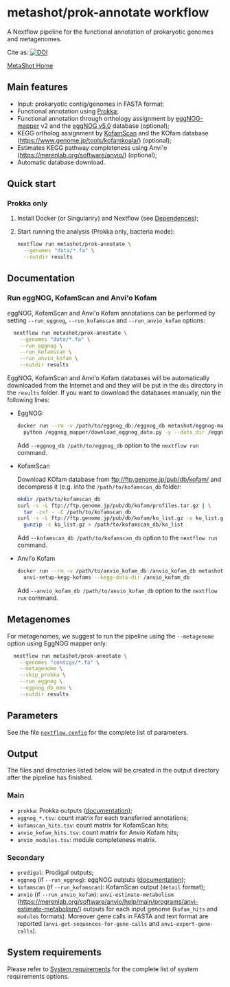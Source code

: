 # metashot/prok-annotate workflow

A Nextflow pipeline for the functional annotation of prokaryotic genomes and metagenomes.

Cite as: [![DOI](https://zenodo.org/badge/311277400.svg)](https://zenodo.org/badge/latestdoi/311277400)

[MetaShot Home](https://metashot.github.io/)

## Main features

- Input: prokaryotic contig/genomes in FASTA format;
- Functional annotation using [Prokka](https://github.com/tseemann/prokka);
- Functional annotation through orthology assignment by
  [eggNOG-mapper](https://github.com/eggnogdb/eggnog-mapper) v2 and the [eggNOG
  v5.0](http://eggnog-mapper.embl.de/) database (optional);
- KEGG ortholog assignment by [KofamScan](https://github.com/takaram/kofam_scan)
  and the KOfam database (https://www.genome.jp/tools/kofamkoala/) (optional);
- Estimates KEGG pathway completeness using Anvi'o
  (https://merenlab.org/software/anvio/) (optional);
- Automatic database download.

## Quick start

### Prokka only

1. Install Docker (or Singulariry) and Nextflow (see
   [Dependences](https://metashot.github.io/#dependencies));
2. Start running the analysis (Prokka only, bacteria mode):

   ```bash
   nextflow run metashot/prok-annotate \
     --genomes "data/*.fa" \
     --outdir results
   ```

## Documentation

### Run eggNOG, KofamScan and Anvi'o Kofam
eggNOG, KofamScan and Anvi'o Kofam annotations can be performed by setting
`--run_eggnog`, `--run_kofamscan` and `--run_anvio_kofam` options:

```bash
  nextflow run metashot/prok-annotate \
    --genomes "data/*.fa" \
    --run_eggnog \
    --run_kofamscan \
    --run_anvio_kofam \
    --outdir results
```

EggNOG, KofamScan and Anvi'o Kofam databases will be automatically downloaded
from the Internet and and they will be put in the `dbs` directory in the
`results` folder. If you want to download the databases manually, run the
following lines:

- EggNOG:

  ```bash
  docker run --rm -v /path/to/eggnog_db:/eggnog_db metashot/eggnog-mapper:2.0.1-3 \
    python /eggnog_mapper/download_eggnog_data.py -y --data_dir /eggnog_db
  ```

  Add `--eggnog_db /path/to/eggnog_db` option to the `nextflow run` command.

- KofamScan

  Download KOfam database from ftp://ftp.genome.jp/pub/db/kofam/ and decompress
  it (e.g. into the `/path/to/kofamscan_db` folder:

  ```bash
  mkdir /path/to/kofamscan_db
  curl -s -L ftp://ftp.genome.jp/pub/db/kofam/profiles.tar.gz | \
    tar -zxf - -C /path/to/kofamscan_db
  curl -s -L ftp://ftp.genome.jp/pub/db/kofam/ko_list.gz -o ko_list.gz && \
    gunzip -c ko_list.gz > /path/to/kofamscan_db/ko_list
  ```

  Add `--kofamscan_db /path/to/kofamscan_db` option to the `nextflow run`
  command.

- Anvi'o Kofam

  ```bash
  docker run --rm -v /path/to/anvio_kofam_db:/anvio_kofam_db metashot/metashot/anvio:7-2 \
    anvi-setup-kegg-kofams --kegg-data-dir /anvio_kofam_db
  ```

  Add `--anvio_kofam_db /path/to/anvio_kofam_db` option to the `nextflow run`
  command.

## Metagenomes
For metagenomes, we suggest to run the pipeline using the `--metagenome` option using
EggNOG mapper only: 

```bash
  nextflow run metashot/prok-annotate \
    --genomes "contigs/*.fa" \
    --metagenome \
    --skip_prokka \
    --run_eggnog \
    --eggnog_db_mem \
    --outdir results
```

## Parameters
See the file [`nextflow.config`](nextflow.config) for the complete list of
parameters.

## Output
The files and directories listed below will be created in the output directory
after the pipeline has finished.

### Main
- `prokka`: Prokka outputs ([documentation](https://github.com/tseemann/prokka#output-files));
- `eggnog_*.tsv`: count matrix for each transferred annotations;
- `kofamscan_hits.tsv`: count matrix for KofamScan hits;
- `anvio_kofam_hits.tsv`: count matrix for Anvio Kofam hits;
- `anvio_modules.tsv`: module completeness matrix.

### Secondary
- `prodigal`: Prodigal outputs;
- `eggnog` (if `--run_eggnog`): eggNOG outputs
  ([documentation](https://github.com/eggnogdb/eggnog-mapper/wiki/eggNOG-mapper-v2));
- `kofamscan` (if `--run_kofamscan`): KofamScan output (`detail` format);
- `anvio` (if `--run_anvio_kofam`): `anvi-estimate-metabolism`
  (https://merenlab.org/software/anvio/help/main/programs/anvi-estimate-metabolism/)
  outputs  for each input genome (`kofam_hits` and `modules` formats). Moreover
  gene calls in FASTA and text format are reported
  (`anvi-get-sequences-for-gene-calls` and `anvi-export-gene-calls`).

## System requirements
Please refer to [System
requirements](https://metashot.github.io/#system-requirements) for the complete
list of system requirements options.
